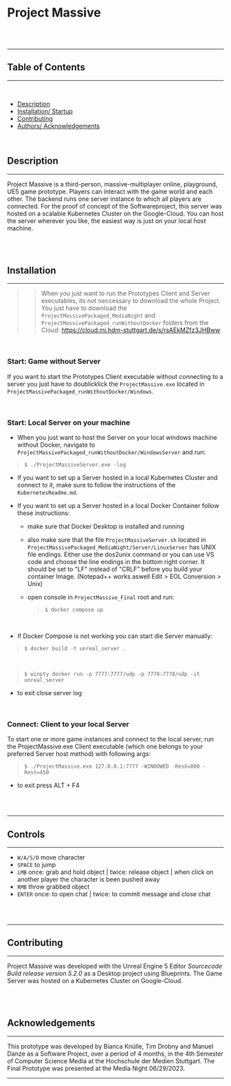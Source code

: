 ﻿# Project Massive

<br>
<br>

---

## Table of Contents

---

<br>

- [Description](#description)
- [Installation/ Startup](#installation)
- [Contributing](#contributing)
- [Authors/ Acknowledgements](#acknowledgements)

<br>

## <!-- DESCRIPTION -->

## Description

---

Project Massive is a third-person, massive-multiplayer online, playground, UE5 game prototype. Players can interact with the game world and each other.
The backend runs one server instance to which all players are connected. For the proof of concept of the Softwareproject, this server was hosted on a scalable Kubernetes Cluster on the Google-Cloud. You can host the server wherever you like, the easiest way is just on your local host machine.

<br>
<br>

## <!-- INSTALLATION -->

## Installation

---

>> When you just want to run the Prototypes Client and Server executables, its not neccessary to download the whole Project. You just have to download the `ProjectMassivePackaged_MediaNight` and `ProjectMassivePackaged_runWithoutDocker` folders from the Cloud: https://cloud.mi.hdm-stuttgart.de/s/rsAEkMZfz3JHBww

<br>

### Start: Game without Server

If you want to start the Prototypes Client executable without connecting to a server you just have to doublicklick the `ProjectMassive.exe` located in `ProjectMassivePackaged_runWithoutDocker/Windows`.

<br>

### Start: Local Server on your machine

- When you just want to host the Server on your local windows machine without Docker, navigate to `ProjectMassivePackaged_runWithoutDocker/WindowsServer` and run:
 > `$ ./ProjectMassiveServer.exe -log`

- If you want to set up a Server hosted in a local Kubernetes Cluster and connect to it, make sure to follow the instructions of the `KubernetesReadme.md`.

- If you want to set up a Server hosted in a local Docker Container follow these instructions:
 
  - make sure that Docker Desktop is installed and running
 
  - also make sure that the file `ProjectMassiveServer.sh` located in `ProjectMassivePackaged_MediaNight/Server/LinuxServer` has UNIX file endings. Either use the dos2unix command or you can use VS code and choose the line endings in the bottom right corner. It should be set to "LF" instead of "CRLF" before you build your container Image. (Notepad++ works aswell Edit > EOL Conversion > Unix)
  - open console in `ProjectMassive_Final` root and run:
    > `$ docker compose up` 

<br> 

- If Docker Compose is not working you can start die Server manually: 
 > `$ docker build -t unreal_server .` 

<br> 

 > `$ winpty docker run -p 7777:7777/udp -p 7778:7778/udp -it unreal_server`

 - to exit close server log

<br>

### Connect: Client to your local Server

To start one or more game instances and connect to the local server, run the ProjectMassive.exe Client executable (which one belongs to your preferred Server host method) with following args:
  > `$ ./ProjectMassive.exe 127.0.0.1:7777 -WINDOWED -ResX=800 -ResY=450`
- to exit press ALT + F4


<br>
<br>

---

## Controls

---

- `W/A/S/D` move character
- `SPACE` to jump
- `LMB` once: grab and hold object | twice: release object | when click on another player the character is been pushed away
- `RMB` throw grabbed object
- `ENTER` once: to open chat | twice: to commit message and close chat

<br>
<br>

---


## <!-- CONTRIBUTING -->

## Contributing

---

Project Massive was developed with the Unreal Engine 5 Editor *Sourcecode Build release version 5.2.0* as a Desktop project using Blueprints.
The Game Server was hosted on a Kubernetes Cluster on Google-Cloud.

<br>
<br>

## <!-- ACKNOWLEDGEMENTS -->

## Acknowledgements

---

This prototype was developed by Bianca Knülle, Tim Drobny and Manuel Danze
as a Software Project, over a period of 4 months, in the 4th Semester of Computer Science Media at the Hochschule der Medien Stuttgart. The Final Prototype was presented at the Media Night 06/29/2023.

---
